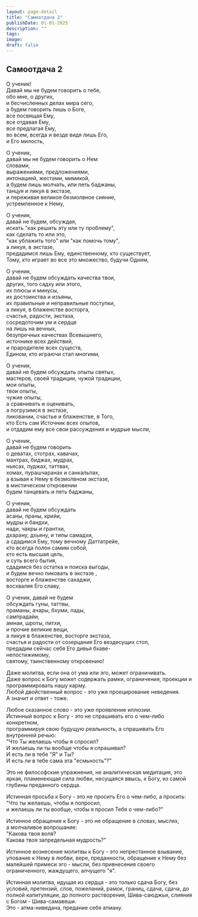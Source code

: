 ```yaml
---
layout: page-detail
title: "Самоотдача 2"
publishDate: 01-01-2025
description: ""
tags:
image:
draft: false
---
```


## Самоотдача 2
О ученик!   
Давай мы не будем говорить о тебе,   
обо мне, о других,   
и бесчисленных делах мира сего,   
а будем говорить лишь о Боге,   
все посвящая Ему,   
все отдавая Ему,   
все предлагая Ему,   
во всем, всегда и везде видя лишь Его,   
и Его милость,   
  
О ученик,   
давай мы не будем говорить о Нем   
словами,   
выражениями, предложениями,   
интонацией, жестами, мимикой,   
а будем лишь молчать, или петь баджаны,  
танцуя и ликуя в экстазе,   
и переживая великое безмолвное сияние,   
устремленное к Нему,   
  
О ученик,  
давай не будем, обсуждая,   
искать "как решить эту или ту проблему",   
как сделать то или это,   
"как ублажить того" или "как помочь тому",   
а ликуя, в экстазе,   
предадимся лишь Ему, единственному, кто существует,   
Тому, кто играет во все это множество, будучи Одним,   
  
О ученик,   
давай не будем обсуждать качества твои,   
других, того садху или этого,   
их плюсы и минусы,   
их достоинства и изъяны,   
их правильные и неправильные поступки,   
а ликуя, в блаженстве восторга,   
счастья, радости, экстаза,   
сосредоточим ум и сердце   
на лишь на вечных,   
безупречных качествах Всевышнего,   
источнике всех действий,   
и прародителе всех существ,   
Едином, кто играючи стал многими,   
  
О ученик,  
давай не будем обсуждать опыты святых,   
мастеров, своей традиции, чужой традиции,  
мои опыты,  
твои опыты,  
чужие опыты,  
а сравнивать и оценивать,  
а погрузимся в экстазе,  
ликовании, счастье и блаженстве, в Того,   
кто Есть сам Источник всех опытов,  
и отдадим ему все свои рассуждения и мудрые мысли,  
  
О ученик,  
давай не будем говорить   
о деватах, стотрах, кавачах,  
мантрах, биджах, мудрах,   
ньясах, пуджах, таттвах,  
хомах, пурашчаранах и санкальпах,  
а взывая к Нему в безмолвном экстазе,  
в мистическом откровении  
будем танцевать и петь баджаны,  
  
О ученик,  
давай не будем обсуждать   
асаны, праны, крийи,   
мудры и бандхи,  
нади, чакры и грантхи,  
дхарану, дхьяну, и типы самадхи,  
а сдадимся Ему, тому вечному Даттатрейе,   
кто всегда полон самим собой,  
кто есть высшая цель,  
и суть всего бытия,   
сдадимся без остатка и поиска выгоды,  
и будем вечно ликовать в экстазе ,   
восторге и блаженстве сахаджи,   
восхваляя Его славу,  
  
О ученик, давай не будем  
обсуждать гуны, таттвы,   
праманы, ачары, бхуми, пады,   
сампрадайи,  
амнаи, шроты, питхи,  
и прочие великие вещи,   
а ликуя в блаженстве, восторге экстаза,   
счастья и радости от созерцания Его вездесущих стоп,   
предадим сейчас себя Его дивья бхаве-  
непостижимому,   
святому, таинственному откровению! 

Даже молитва, если она от ума или эго, может ограничивать.  
Даже вопрос к Богу может содержать рамки, ограничения, проекции и программировать нашу карму.  
Любой двойственный вопрос - это уже проецирование неведения.  
А значит и ответ - тоже.  
  
Любое сказанное слово - это уже проявление иллюзии.  
Истинный вопрос к Богу - это не спрашивать его о чем-либо конкретном,  
программируя свою будущую реальность, а спрашивать Его внутренней речью:  
"Что Ты желаешь чтобы я спросил?  
И желаешь ли ты вообще чтобы я спрашивал?  
И есть ли в тебе "Я" и Ты?  
И есть ли в тебе сама эта "есмьность"?"  
  
Это не философские упражнения, не аналитическая медитация, это яркая, пламенеющая сила любви, несущаяся ввысь, к Богу, из самой глубины преданного сердца.  
  
Истинная просьба к Богу - это не просить Его о чем-либо, а просить:   
"Что ты желаешь, чтобы я попросил,   
и желаешь ли ты вообще, чтобы я просил Тебя о чем-либо?"  
  
Истинное обращение к Богу - это не обращение в словах, мыслях,   
а молчаливое вопрошание:   
"Какова твоя воля?  
Какова твоя запредельная мудрость?"  
  
Истинное вознесение молитвы к Богу - это непрестанное взывание, упование к Нему в любви, вере, преданности, обращение к Нему без малейшей примеси эго - мысли, без привнесения своего ограниченного, жаждущего, алчущего "я".  
  
Истинная молитва, идущая из сердца - это только сдача Богу, без условий, претензий, слов, пожеланий, рамок, границ, сдача, сдача, до полной капитуляции, до полного растворения, Шива-саюджьи, слияния с Богом - Шива-самавеши.  
Это - атма-ниведана, предание себя атману.  
  
  
